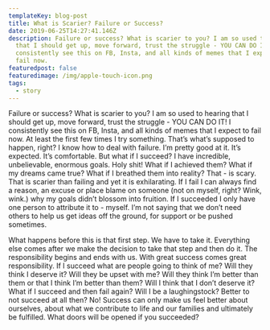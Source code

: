 ```yaml
---
templateKey: blog-post
title: What is Scarier? Failure or Success?
date: 2019-06-25T14:27:41.146Z
description: Failure or success? What is scarier to you? I am so used to hearing
  that I should get up, move forward, trust the struggle - YOU CAN DO IT! I
  consistently see this on FB, Insta, and all kinds of memes that I expect to
  fail now.
featuredpost: false
featuredimage: /img/apple-touch-icon.png
tags:
  - story
---
```

Failure or success? What is scarier to you? I am so used to hearing that I should get up, move forward, trust the struggle - YOU CAN DO IT! I consistently see this on FB, Insta, and all kinds of memes that I expect to fail now. At least the first few times I try something. That’s what’s supposed to happen, right? I know how to deal with failure. I’m pretty good at it. It’s expected. It’s comfortable. But what if I succeed? I have incredible, unbelievable, enormous goals. Holy shit! What if I achieved them? What if my dreams came true? What if I breathed them into reality? That - is scary. That is scarier than failing and yet it is exhilarating. If I fail I can always find a reason, an excuse or place blame on someone (not on myself, right? Wink, wink.) why my goals didn’t blossom into fruition. If I succeeded I only have one person to attribute it to - myself. I’m not saying that we don’t need others to help us get ideas off the ground, for support or be pushed sometimes.

What happens before this is that first step. We have to take it. Everything else comes after we make the decision to take that step and then do it. The responsibility begins and ends with us. With great success comes great responsibility. If I succeed what are people going to think of me? Will they think I deserve it? Will they be upset with me? Will they think I’m better than them or that I think I’m better than them? Will I think that I don’t deserve it? What if I succeed and then fail again? Will I be a laughingstock? Better to not succeed at all then? No! Success can only make us feel better about ourselves, about what we contribute to life and our families and ultimately be fulfilled. What doors will be opened if you succeeded?